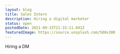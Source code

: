 ```yaml
---
layout: blog
title: Sales Intern
description: Hiring a digital marketer
status: open
postedDate: 2021-09-15T21:15:11.041Z
featuredImage: https://source.unsplash.com/500x300
---
```

Hiring a DM